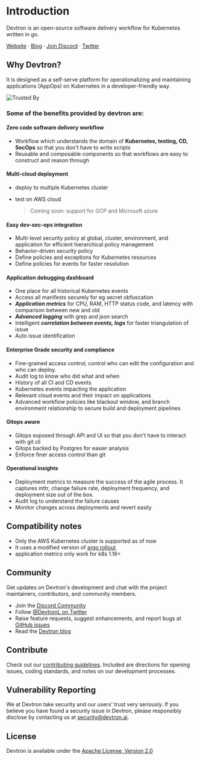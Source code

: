# Introduction

Devtron is an open-source software delivery workflow for Kubernetes written in go.  
  
 [Website](https://devtron.ai/) · [Blog](https://devtron.ai/blog/) · [Join Discord](https://discord.gg/jsRG5qx2gp) · [Twitter](https://twitter.com/DevtronL)

## Why Devtron?

It is designed as a self-serve platform for operationalizing and maintaining applications \(AppOps\) on Kubernetes in a developer-friendly way.   
   
 ![Trusted By](https://ipfs.io/ipfs/bafybeichsgwthoyjb6ccvdpdghk3b4uzmmclz3q7yfpuemtjiiy7eahily/trusted-by.jpg)   
   


### Some of the benefits  provided by devtron are:

#### Zero code software delivery workflow

* Workflow which understands the domain of **Kubernetes, testing, CD, SecOps** so that you don't have to write scripts
* Reusable and composable components so that workflows are easy to construct and reason through

#### Multi-cloud deployment

* deploy to multiple Kubernetes cluster
* test on AWS cloud 

  > Coming soon: support for GCP and Microsoft azure

#### Easy dev-sec-ops integration

* Multi-level security policy at global, cluster, environment, and application for efficient hierarchical policy management
* Behavior-driven security policy
* Define policies and exceptions for Kubernetes resources
* Define policies for events for faster resolution

#### Application debugging dashboard

* One place for all historical Kubernetes events 
* Access all manifests securely for eg secret obfuscation 
* _**Application metrics**_ for CPU, RAM, HTTP status code, and latency with comparison between new and old 
* _**Advanced logging**_ with grep and json search 
* Intelligent _**correlation between events, logs**_ for faster triangulation of issue 
* Auto issue identification 

#### Enterprise Grade security and compliance

* Fine-grained access control; control who can edit the configuration and who can deploy.
* Audit log to know who did what and when
* History of all CI and CD events
* Kubernetes events impacting the application
* Relevant cloud events and their impact on applications
* Advanced workflow policies like blackout window, and branch environment relationship to secure build and deployment pipelines

#### Gitops aware

* Gitops exposed through API and UI so that you don't have to interact with git cli
* Gitops backed by Postgres for easier analysis
* Enforce finer access control than git

#### Operational insights

* Deployment metrics to measure the success of the agile process. It captures mttr, change failure rate, deployment frequency, and deployment size out of the box.
* Audit log to understand the failure causes
* Monitor changes across deployments and revert easily

## Compatibility notes

* Only the AWS Kubernetes cluster is supported as of now
* It uses a modified version of [argo rollout](https://argoproj.github.io/argo-rollouts/).
* application metrics only work for k8s 1.16+

## Community

Get updates on Devtron's development and chat with the project maintainers, contributors, and community members.

* Join the [Discord Community](https://discord.gg/jsRG5qx2gp) 
* Follow [@DevtronL on Twitter](https://twitter.com/DevtronL)
* Raise feature requests, suggest enhancements, and report bugs at [GitHub issues](https://github.com/devtron-labs/devtron/issues)
* Read the [Devtron blog](https://devtron.ai/blog/)

## Contribute

Check out our [contributing guidelines](https://github.com/devtron-labs/devtron-documentation/tree/1c2b95254995286ac0c3e8379117eb82a7ed8407/CONTRIBUTING.md). Included are directions for opening issues, coding standards, and notes on our development processes.

## Vulnerability Reporting

We at Devtron take security and our users' trust very seriously. If you believe you have found a security issue in Devtron, please responsibly disclose by contacting us at security@devtron.ai.

## License

Devtron is available under the [Apache License, Version 2.0](https://github.com/devtron-labs/devtron-documentation/tree/1c2b95254995286ac0c3e8379117eb82a7ed8407/LICENSE/README.md)

